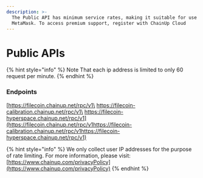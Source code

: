 ```yaml
---
description: >-
  The Public API has minimum service rates, making it suitable for use with
  MetaMask. To access premium support, register with ChainUp Cloud
---
```


# Public APIs

{% hint style="info" %}
Note That each ip address is limited to only 60 request per minute.
{% endhint %}

### Endpoints

[https://filecoin.chainup.net/rpc/v1\
https://filecoin-calibration.chainup.net/rpc/v1\
https://filecoin-hyperspace.chainup.net/rpc/v1](https://filecoin.chainup.net/rpc/v1https://filecoin-calibration.chainup.net/rpc/v1https://filecoin-hyperspace.chainup.net/rpc/v1)

{% hint style="info" %}
We only collect user IP addresses for the purpose of rate limiting. For more information, please visit: [https://www.chainup.com/privacyPolicy](https://www.chainup.com/privacyPolicy)
{% endhint %}
